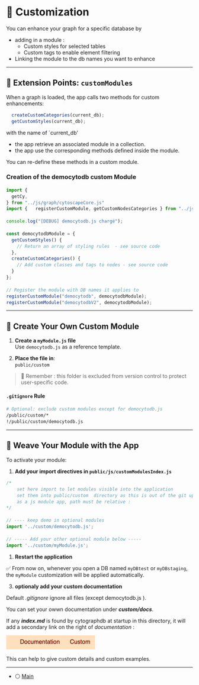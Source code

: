 # 🎨 Customization

You can enhance your graph for a specific database by 
- adding in a module : 
  - Custom styles for selected tables
  - Custom tags to enable element filtering
- Linking the module to the db names you want to enhance

---

## 🔌 Extension Points: `customModules`

When a graph is loaded, the app calls two methods for custom enhancements:

```js
  createCustomCategories(current_db);
  getCustomStyles(current_db);
```
with the name of `current_db' 
- the app retrieve an associated module in a collection. 
- the app use the corresponding methods defined inside the module.

You can re-define these methods in a custom module.

### Creation of the democytodb custom Module

```js
import {
  getCy,
} from "../js/graph/cytoscapeCore.js"
import {   registerCustomModule, getCustomNodesCategories } from "../js/filters/categories.js";

console.log("[DEBUG] democytodb.js chargé");

const democytodbModule = {
  getCustomStyles() {
    // Return an array of styling rules  - see source code
  },
  createCustomCategories() {
    // Add custom classes and tags to nodes - see source code
  }
};

// Register the module with DB names it applies to
registerCustomModule("democytodb", democytodbModule);
registerCustomModule("democytodbV2", democytodbModule);
```

---

## 🧱 Create Your Own Custom Module

1. **Create a `myModule.js` file**  
   Use `democytodb.js` as a reference template.

2. **Place the file in**:  
   `public/custom`

> 📁 Remember : this folder is excluded from version control to protect user-specific code.

####  `.gitignore` Rule

```bash
# Optional: exclude custom modules except for democytodb.js
/public/custom/*
!/public/custom/democytodb.js
```

---

## 🧵 Weave Your Module with the App

To activate your module:

1. **Add your import directives in `public/js/customModulesIndex.js`**  

```js
/*
    set here import to let modules visible into the application
    set them into public/custom  directory as this is out of the git upload 
    as a js module app, path must be relative : 
*/

// ---- keep demo in optional modules 
import '../custom/democytodb.js';

// ----- Add your other optional module below -----
import '../custom/myModule.js';
```

1. **Restart the application**

✅ From now on, whenever you open a DB named `myDBtest` or `myDBstaging`,  
the `myModule` customization will be applied automatically.


3. **optionaly add your custom documentation**

Default *.gitignore* ignore all files (except democytodb.js ).  

You can set your owwn documentation under ***custom/docs***.

If any ***index.md*** is found by cytographdb at startup in this directory,  it will add a secondary link on the right of *documentation* :  

![](./img/customLink.png)

This can help to give custom details and custom examples. 

---



- ⚪️ [Main](./main.md)
